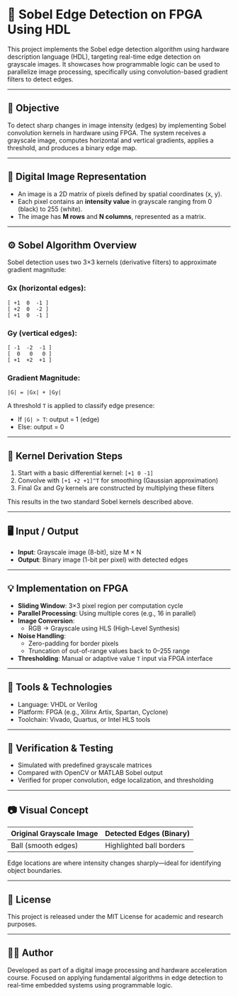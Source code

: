
# 🔲 Sobel Edge Detection on FPGA Using HDL

This project implements the Sobel edge detection algorithm using hardware description language (HDL), targeting real-time edge detection on grayscale images. It showcases how programmable logic can be used to parallelize image processing, specifically using convolution-based gradient filters to detect edges.

---

## 🎯 Objective

To detect sharp changes in image intensity (edges) by implementing Sobel convolution kernels in hardware using FPGA. The system receives a grayscale image, computes horizontal and vertical gradients, applies a threshold, and produces a binary edge map.

---

## 📐 Digital Image Representation

- An image is a 2D matrix of pixels defined by spatial coordinates (x, y).
- Each pixel contains an **intensity value** in grayscale ranging from 0 (black) to 255 (white).
- The image has **M rows** and **N columns**, represented as a matrix.

---

## ⚙️ Sobel Algorithm Overview

Sobel detection uses two 3×3 kernels (derivative filters) to approximate gradient magnitude:

### Gx (horizontal edges):
```
[ +1  0  -1 ]
[ +2  0  -2 ]
[ +1  0  -1 ]
```

### Gy (vertical edges):
```
[ -1  -2  -1 ]
[  0   0   0 ]
[ +1  +2  +1 ]
```

### Gradient Magnitude:
```
|G| = |Gx| + |Gy|
```

A threshold `T` is applied to classify edge presence:
- If `|G| > T`: output = 1 (edge)
- Else: output = 0

---

## 🔄 Kernel Derivation Steps

1. Start with a basic differential kernel: `[+1 0 -1]`
2. Convolve with `[+1 +2 +1]^T` for smoothing (Gaussian approximation)
3. Final Gx and Gy kernels are constructed by multiplying these filters

This results in the two standard Sobel kernels described above.

---

## 🖥 Input / Output

- **Input**: Grayscale image (8-bit), size M × N
- **Output**: Binary image (1-bit per pixel) with detected edges

---

## 💡 Implementation on FPGA

- **Sliding Window**: 3×3 pixel region per computation cycle
- **Parallel Processing**: Using multiple cores (e.g., 16 in parallel)
- **Image Conversion**:
  - RGB → Grayscale using HLS (High-Level Synthesis)
- **Noise Handling**:
  - Zero-padding for border pixels
  - Truncation of out-of-range values back to 0–255 range
- **Thresholding**: Manual or adaptive value `T` input via FPGA interface

---

## 🔧 Tools & Technologies

- Language: VHDL or Verilog
- Platform: FPGA (e.g., Xilinx Artix, Spartan, Cyclone)
- Toolchain: Vivado, Quartus, or Intel HLS tools

---

## 🧪 Verification & Testing

- Simulated with predefined grayscale matrices
- Compared with OpenCV or MATLAB Sobel output
- Verified for proper convolution, edge localization, and thresholding

---

## 📷 Visual Concept

| Original Grayscale Image | Detected Edges (Binary) |
|--------------------------|--------------------------|
| Ball (smooth edges)      | Highlighted ball borders |

Edge locations are where intensity changes sharply—ideal for identifying object boundaries.

---

## 📄 License

This project is released under the MIT License for academic and research purposes.

---

## 👨‍💻 Author

Developed as part of a digital image processing and hardware acceleration course. Focused on applying fundamental algorithms in edge detection to real-time embedded systems using programmable logic.
